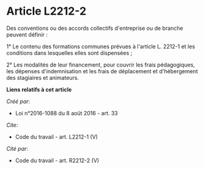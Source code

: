 # Article L2212-2

Des conventions ou des accords collectifs d'entreprise ou de branche peuvent définir : 

1° Le contenu des formations communes prévues à l'article L. 2212-1 et les conditions dans lesquelles elles sont
dispensées ; 

2° Les modalités de leur financement, pour couvrir les frais pédagogiques, les dépenses d'indemnisation et les frais de
déplacement et d'hébergement des stagiaires et animateurs.

**Liens relatifs à cet article**

_Créé par_:

  - Loi n°2016-1088 du 8 août 2016 - art. 33

_Cite_:

  - Code du travail - art. L2212-1 (V)

_Cité par_:

  - Code du travail - art. R2212-2 (V)
